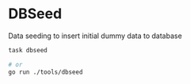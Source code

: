# DBSeed

Data seeding to insert initial dummy data to database
```bash
task dbseed

# or
go run ./tools/dbseed
```